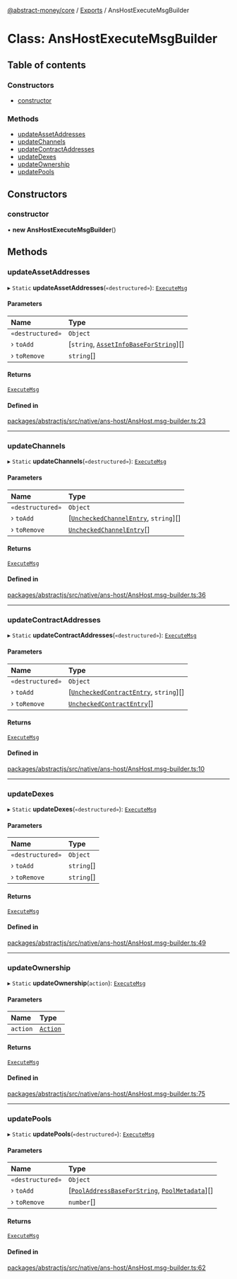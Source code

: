 [@abstract-money/core](../README.md) / [Exports](../modules.md) / AnsHostExecuteMsgBuilder

# Class: AnsHostExecuteMsgBuilder

## Table of contents

### Constructors

- [constructor](AnsHostExecuteMsgBuilder.md#constructor)

### Methods

- [updateAssetAddresses](AnsHostExecuteMsgBuilder.md#updateassetaddresses)
- [updateChannels](AnsHostExecuteMsgBuilder.md#updatechannels)
- [updateContractAddresses](AnsHostExecuteMsgBuilder.md#updatecontractaddresses)
- [updateDexes](AnsHostExecuteMsgBuilder.md#updatedexes)
- [updateOwnership](AnsHostExecuteMsgBuilder.md#updateownership)
- [updatePools](AnsHostExecuteMsgBuilder.md#updatepools)

## Constructors

### constructor

• **new AnsHostExecuteMsgBuilder**()

## Methods

### updateAssetAddresses

▸ `Static` **updateAssetAddresses**(`«destructured»`): [`ExecuteMsg`](../modules/AnsHostTypes.md#executemsg)

#### Parameters

| Name | Type |
| :------ | :------ |
| `«destructured»` | `Object` |
| › `toAdd` | [`string`, [`AssetInfoBaseForString`](../modules/AnsHostTypes.md#assetinfobaseforstring)][] |
| › `toRemove` | `string`[] |

#### Returns

[`ExecuteMsg`](../modules/AnsHostTypes.md#executemsg)

#### Defined in

[packages/abstractjs/src/native/ans-host/AnsHost.msg-builder.ts:23](https://github.com/AbstractSDK/frontend/blob/07410073/packages/abstractjs/src/native/ans-host/AnsHost.msg-builder.ts#L23)

___

### updateChannels

▸ `Static` **updateChannels**(`«destructured»`): [`ExecuteMsg`](../modules/AnsHostTypes.md#executemsg)

#### Parameters

| Name | Type |
| :------ | :------ |
| `«destructured»` | `Object` |
| › `toAdd` | [[`UncheckedChannelEntry`](../interfaces/AnsHostTypes.UncheckedChannelEntry.md), `string`][] |
| › `toRemove` | [`UncheckedChannelEntry`](../interfaces/AnsHostTypes.UncheckedChannelEntry.md)[] |

#### Returns

[`ExecuteMsg`](../modules/AnsHostTypes.md#executemsg)

#### Defined in

[packages/abstractjs/src/native/ans-host/AnsHost.msg-builder.ts:36](https://github.com/AbstractSDK/frontend/blob/07410073/packages/abstractjs/src/native/ans-host/AnsHost.msg-builder.ts#L36)

___

### updateContractAddresses

▸ `Static` **updateContractAddresses**(`«destructured»`): [`ExecuteMsg`](../modules/AnsHostTypes.md#executemsg)

#### Parameters

| Name | Type |
| :------ | :------ |
| `«destructured»` | `Object` |
| › `toAdd` | [[`UncheckedContractEntry`](../interfaces/AnsHostTypes.UncheckedContractEntry.md), `string`][] |
| › `toRemove` | [`UncheckedContractEntry`](../interfaces/AnsHostTypes.UncheckedContractEntry.md)[] |

#### Returns

[`ExecuteMsg`](../modules/AnsHostTypes.md#executemsg)

#### Defined in

[packages/abstractjs/src/native/ans-host/AnsHost.msg-builder.ts:10](https://github.com/AbstractSDK/frontend/blob/07410073/packages/abstractjs/src/native/ans-host/AnsHost.msg-builder.ts#L10)

___

### updateDexes

▸ `Static` **updateDexes**(`«destructured»`): [`ExecuteMsg`](../modules/AnsHostTypes.md#executemsg)

#### Parameters

| Name | Type |
| :------ | :------ |
| `«destructured»` | `Object` |
| › `toAdd` | `string`[] |
| › `toRemove` | `string`[] |

#### Returns

[`ExecuteMsg`](../modules/AnsHostTypes.md#executemsg)

#### Defined in

[packages/abstractjs/src/native/ans-host/AnsHost.msg-builder.ts:49](https://github.com/AbstractSDK/frontend/blob/07410073/packages/abstractjs/src/native/ans-host/AnsHost.msg-builder.ts#L49)

___

### updateOwnership

▸ `Static` **updateOwnership**(`action`): [`ExecuteMsg`](../modules/AnsHostTypes.md#executemsg)

#### Parameters

| Name | Type |
| :------ | :------ |
| `action` | [`Action`](../modules/AnsHostTypes.md#action) |

#### Returns

[`ExecuteMsg`](../modules/AnsHostTypes.md#executemsg)

#### Defined in

[packages/abstractjs/src/native/ans-host/AnsHost.msg-builder.ts:75](https://github.com/AbstractSDK/frontend/blob/07410073/packages/abstractjs/src/native/ans-host/AnsHost.msg-builder.ts#L75)

___

### updatePools

▸ `Static` **updatePools**(`«destructured»`): [`ExecuteMsg`](../modules/AnsHostTypes.md#executemsg)

#### Parameters

| Name | Type |
| :------ | :------ |
| `«destructured»` | `Object` |
| › `toAdd` | [[`PoolAddressBaseForString`](../modules/AnsHostTypes.md#pooladdressbaseforstring), [`PoolMetadata`](../interfaces/AnsHostTypes.PoolMetadata.md)][] |
| › `toRemove` | `number`[] |

#### Returns

[`ExecuteMsg`](../modules/AnsHostTypes.md#executemsg)

#### Defined in

[packages/abstractjs/src/native/ans-host/AnsHost.msg-builder.ts:62](https://github.com/AbstractSDK/frontend/blob/07410073/packages/abstractjs/src/native/ans-host/AnsHost.msg-builder.ts#L62)

